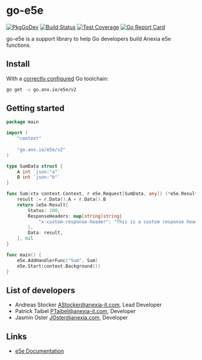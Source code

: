go-e5e
======

[![PkgGoDev](https://pkg.go.dev/badge/go.anx.io/e5e/v2)](https://pkg.go.dev/go.anx.io/e5e/v2)
[![Build Status](https://github.com/anexia/go-e5e/actions/workflows/test.yml/badge.svg?branch=main&event=push)](https://github.com/anexia/go-e5e/actions/?query=workflow%3Atest)
[![Test Coverage](https://api.codeclimate.com/v1/badges/7f8797e3ad79f5e03a0d/test_coverage)](https://codeclimate.com/github/anexia/go-e5e/test_coverage)
[![Go Report Card](https://goreportcard.com/badge/go.anx.io/e5e/v2)](https://goreportcard.com/report/go.anx.io/e5e/v2)

go-e5e is a support library to help Go developers build Anexia e5e functions.

## Install

With a [correctly configured](https://go.dev/doc/install) Go toolchain:

```sh
go get -u go.anx.io/e5e/v2
```

## Getting started

```go
package main

import (
	"context"
	
	"go.anx.io/e5e/v2"
)

type SumData struct {
	A int `json:"a"`
	B int `json:"b"`
}

func Sum(ctx context.Context, r e5e.Request[SumData, any]) (*e5e.Result, error) {
	result := r.Data().A + r.Data().B
	return &e5e.Result{
		Status: 200,
		ResponseHeaders: map[string]string{
			"x-custom-response-header": "This is a custom response header",
		},
		Data: result,
	}, nil
}

func main() {
	e5e.AddHandlerFunc("Sum", Sum)
	e5e.Start(context.Background())
}

```

## List of developers

* Andreas Stocker <AStocker@anexia-it.com>, Lead Developer
* Patrick Taibel <PTaibel@anexia-it.com>, Developer
* Jasmin Oster <JOster@anexia.com>, Developer

## Links

<!-- Those links are fetched by pkg.go.dev and displayed in the sidebar. -->

- [e5e Documentation](https://engine.anexia-it.com/docs/en/module/e5e/)

